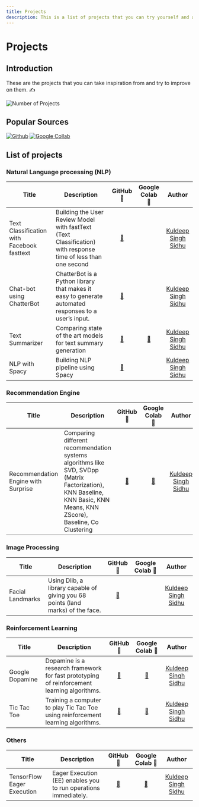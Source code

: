 ```yaml
---
title: Projects
description: This is a list of projects that you can try yourself and add them to your portfolio.
---
```


# Projects

## Introduction

These are the projects that you can take inspiration from and try to improve on them. ✍️

![Number of Projects](https://img.shields.io/badge/Number%20of%20Projects-9-blue?style=flat&labelColor=black&color=blue)

## Popular Sources

[![Github](https://img.shields.io/badge/GitHub-Repository-blue?logo=github&style=flat)](https://github.com)
[![Google Collab](https://colab.research.google.com/assets/colab-badge.svg)](https://colab.research.google.com)
[![]()]()

## List of projects 

### Natural Language processing (NLP)

| Title  | Description  | GitHub 👾 | Google Colab 🤖 | Author |
|---|---|:-:|:-:|:-:|
| Text Classification with Facebook fasttext  | Building the User Review Model with fastText (Text Classification) with response time of less than one second  | [👾](https://github.com/singhsidhukuldeep/Text-Classification-using-FastText)  |   |[Kuldeep Singh Sidhu](https://www.linkedin.com/in/singhsidhukuldeep/)   |
| Chat-bot using ChatterBot  | ChatterBot is a Python library that makes it easy to generate automated responses to a user’s input.  | [👾](https://github.com/singhsidhukuldeep/https://github.com/singhsidhukuldeep/ChatBot-using-Chatterbot)  |   |[Kuldeep Singh Sidhu](https://www.linkedin.com/in/singhsidhukuldeep/)   |
| Text Summarizer  |Comparing state of the art models for text summary generation   | [👾](https://github.com/singhsidhukuldeep/Text-Summarizer)  |[🤖](https://colab.research.google.com/github/singhsidhukuldeep/Text-Summarizer/blob/master/Text_Summary_%5BGoogle_Colab%5D.ipynb)   |[Kuldeep Singh Sidhu](https://www.linkedin.com/in/singhsidhukuldeep/)   |
| NLP with Spacy  | Building NLP pipeline using Spacy  | [👾](https://github.com/singhsidhukuldeep/NLP-pipeline-using-Spacy)  |   |[Kuldeep Singh Sidhu](https://www.linkedin.com/in/singhsidhukuldeep/)   |

### Recommendation Engine

| Title  | Description  | GitHub 👾 | Google Colab 🤖 | Author |
|---|---|:-:|:-:|:-:|
| Recommendation Engine with Surprise  | Comparing different recommendation systems algorithms like SVD, SVDpp (Matrix Factorization), KNN Baseline, KNN Basic, KNN Means, KNN ZScore), Baseline, Co Clustering   | [👾](https://github.com/singhsidhukuldeep/Recommendation-System)  | [🤖](https://colab.research.google.com/github/singhsidhukuldeep/Recommendation-System/blob/master/Building_Recommender_System_with_Surprise.ipynb)  |[Kuldeep Singh Sidhu](https://www.linkedin.com/in/singhsidhukuldeep/)   |

### Image Processing

| Title  | Description  | GitHub 👾 | Google Colab 🤖 | Author |
|---|---|:-:|:-:|:-:|
| Facial Landmarks  | Using Dlib, a library capable of giving you 68 points (land marks) of the face.   | [👾](https://github.com/singhsidhukuldeep/Facial-landmarks-recognition)  |   |[Kuldeep Singh Sidhu](https://www.linkedin.com/in/singhsidhukuldeep/)   |

### Reinforcement Learning

| Title  | Description  | GitHub 👾 | Google Colab 🤖 | Author |
|---|---|:-:|:-:|:-:|
| Google Dopamine | Dopamine is a research framework for fast prototyping of reinforcement learning algorithms. | [👾](https://github.com/singhsidhukuldeep/Google-Dopamine)  | [🤖](https://colab.research.google.com/drive/1Fj_G_7DU-GIrojw2eY6M25lxp9IzjlAx?usp=sharing)  |[Kuldeep Singh Sidhu](https://www.linkedin.com/in/singhsidhukuldeep/)   |
| Tic Tac Toe | Training a computer to play Tic Tac Toe using reinforcement learning algorithms. | [👾](https://github.com/singhsidhukuldeep/Tic-Tac-Toe-reinforcement-learning)  | [🤖](https://colab.research.google.com/github/singhsidhukuldeep/Tic-Tac-Toe-reinforcement-learning/blob/master/Tic_Tac_Toe_reinforcement_learning.ipynb)  |[Kuldeep Singh Sidhu](https://www.linkedin.com/in/singhsidhukuldeep/)   |

### Others

| Title  | Description  | GitHub 👾 | Google Colab 🤖 | Author |
|---|---|:-:|:-:|:-:|
| TensorFlow Eager Execution | Eager Execution (EE) enables you to run operations immediately.  | [👾](https://github.com/singhsidhukuldeep/Tensorflow-Eager-Execution)  | [🤖](https://colab.research.google.com/github/singhsidhukuldeep/Tensorflow-Eager-Execution/blob/master/Eager_Execution_(Tensorflow).ipynb)  |[Kuldeep Singh Sidhu](https://www.linkedin.com/in/singhsidhukuldeep/)   |